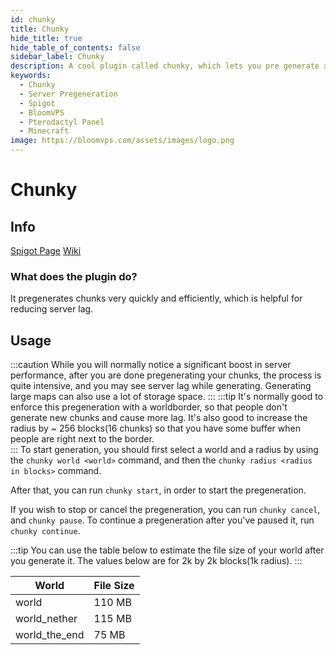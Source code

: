 ```yaml
---
id: chunky
title: Chunky
hide_title: true
hide_table_of_contents: false
sidebar_label: Chunky
description: A cool plugin called chunky, which lets you pre generate a minecraft world quickly and efficiently to avoid lag.
keywords:
  - Chunky
  - Server Pregeneration
  - Spigot
  - BloomVPS
  - Pterodactyl Panel
  - Minecraft
image: https://bloomvps.com/assets/images/logo.png
---
```

# Chunky
## Info
[Spigot Page](https://www.spigotmc.org/resources/chunky.81534/)
[Wiki](https://github.com/pop4959/Chunky/wiki)
### What does the plugin do?
It pregenerates chunks very quickly and efficiently, which is helpful for reducing server lag.
## Usage

:::caution
While you will normally notice a significant boost in server performance, after you are done pregenerating your chunks, the process is quite intensive, and you may see server lag while generating. Generating large maps can also use a lot of storage space.
:::
:::tip
It's normally good to enforce this pregeneration with a worldborder, so that people don't generate new chunks and cause more lag. It's also good to increase the radius by ~ 256 blocks(16 chunks) so that you have some buffer when people are right next to the border.  
:::
To start generation, you should first select a world and a radius by using the `chunky world <world>` command, and then the `chunky radius <radius in blocks>` command.
 
After that, you can run `chunky start`, in order to start the pregeneration. 

If you wish to stop or cancel the pregeneration, you can run `chunky cancel`, and `chunky pause`.
To continue a pregeneration after you've paused it, run `chunky continue`. 


:::tip
You can use the table below to estimate the file size of your world after you generate it. The values below are for 2k by 2k blocks(1k radius).
:::

| World         | File Size |
|---------------|-----------|
| world         | 110 MB    |
| world_nether  | 115 MB    |
| world_the_end | 75 MB     |
